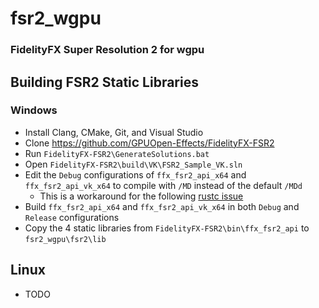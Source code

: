 # fsr2_wgpu
### FidelityFX Super Resolution 2 for wgpu

## Building FSR2 Static Libraries
### Windows
* Install Clang, CMake, Git, and Visual Studio
* Clone https://github.com/GPUOpen-Effects/FidelityFX-FSR2
* Run `FidelityFX-FSR2\GenerateSolutions.bat`
* Open `FidelityFX-FSR2\build\VK\FSR2_Sample_VK.sln`
* Edit the `Debug` configurations of `ffx_fsr2_api_x64` and `ffx_fsr2_api_vk_x64` to compile with `/MD` instead of the default `/MDd`
    * This is a workaround for the following [rustc issue](https://github.com/rust-lang/rust/issues/39016)
* Build `ffx_fsr2_api_x64` and `ffx_fsr2_api_vk_x64` in both `Debug` and `Release` configurations
* Copy the 4 static libraries from `FidelityFX-FSR2\bin\ffx_fsr2_api` to `fsr2_wgpu\fsr2\lib`
## Linux
* TODO
